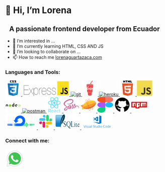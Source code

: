 <h1> 👋 Hi, I’m Lorena </h1>
<h2 align="center">A passionate frontend developer from Ecuador</h2>
<ul>
<li>👀 I’m interested in ... </li>
<li>🌱 I’m currently learning HTML, CSS AND JS </li>
<li>💞️ I’m looking to collaborate on ... </li>
<li>📫 How to reach me <a href="https://www.lorenaguartazaca.com" target="_blank" rel="noreferrer"> lorenaguartazaca.com </a> </li>
</ul>
<h3 align="left">Languages and Tools:</h3>
<p align="left">
      <a href="https://www.w3schools.com/css/" target="_blank" rel="noreferrer">
        <img
          src="https://raw.githubusercontent.com/devicons/devicon/master/icons/css3/css3-original-wordmark.svg"
          alt="css3"
          width="50"
          height="50" 
        />
      </a>
      <a href="https://expressjs.com" target="_blank" rel="noreferrer">
        <img
          src="https://github.com/lorenaggs/image-skills/blob/main/express-original-wordmark.png"
          alt="express"
          width="150"
          height="50" 
        />
      </a>
      <a href="https://git-scm.com/" target="_blank" rel="noreferrer">
        <img
          src="https://www.vectorlogo.zone/logos/git-scm/git-scm-icon.svg"
          alt="git"
          width="50"
          height="50" 
        />
      </a>
      <a href="https://gulpjs.com" target="_blank" rel="noreferrer">
        <img
          src="https://raw.githubusercontent.com/devicons/devicon/master/icons/gulp/gulp-plain.svg"
          alt="gulp"
          width="50"
          height="50" 
        />
      </a>
      <a href="https://heroku.com" target="_blank" rel="noreferrer">
        <img
          src="https://www.vectorlogo.zone/logos/heroku/heroku-icon.svg"
          alt="heroku"
          width="50"
          height="50" 
        />
      </a>
      <a href="https://www.w3.org/html/" target="_blank" rel="noreferrer">
        <img
          src="https://raw.githubusercontent.com/devicons/devicon/master/icons/html5/html5-original-wordmark.svg"
          alt="html5"
          width="50"
          height="50" 
        />
      </a>
      <a
        href="https://developer.mozilla.org/en-US/docs/Web/JavaScript"
        target="_blank"
        rel="noreferrer"
      >
        <img
          src="https://raw.githubusercontent.com/devicons/devicon/master/icons/javascript/javascript-original.svg"
          alt="javascript"
          width="50"
          height="50" 
        />
      </a>
      <a href="https://nodejs.org" target="_blank" rel="noreferrer">
        <img
          src="https://raw.githubusercontent.com/devicons/devicon/master/icons/nodejs/nodejs-original-wordmark.svg"
          alt="nodejs"
          width="50"
          height="50" 
        />
      </a>
      <a href="https://postman.com" target="_blank" rel="noreferrer">
        <img
          src="https://www.vectorlogo.zone/logos/getpostman/getpostman-icon.svg"
          alt="postman"
          width="50"
          height="50" 
        />
      </a>
      <a href="https://reactjs.org/" target="_blank" rel="noreferrer">
        <img
          src="https://raw.githubusercontent.com/devicons/devicon/master/icons/react/react-original-wordmark.svg"
          alt="react"
          width="50"
          height="50" 
        />
      </a>
      <a href="https://sass-lang.com" target="_blank" rel="noreferrer">
        <img
          src="https://raw.githubusercontent.com/devicons/devicon/master/icons/sass/sass-original.svg"
          alt="sass"
          width="50"
          height="50" 
        />
      </a>
  <a href="https://zeplin.io/" target="_blank" rel="noreferrer">
        <img
          src="https://github.com/lorenaggs/image-skills/blob/main/zeplin.png"
          alt="zeplin"
          width="50"
          height="50" 
        />
      </a>
  <a href="https://www.figma.com/" target="_blank" rel="noreferrer">
        <img
          src="https://github.com/lorenaggs/image-skills/blob/main/figma-logo.svg"
          alt="figma"
          width="50"
          height="50" 
        />
      </a>
  <a href="https://github.com/" target="_blank" rel="noreferrer">
        <img
          src="https://github.com/lorenaggs/image-skills/blob/main/github.svg"
          alt="github"
          width="50"
          height="50" 
        />
      </a>
  <a href="https://www.npmjs.com/">
        <img
          src="https://github.com/lorenaggs/image-skills/blob/main/npm.svg"
          alt="npm"
          width="50"
          height="50" 
        />
      </a>
  <a href="">
        <img
          src="https://github.com/lorenaggs/image-skills/blob/main/scrum.png"
          alt="scrum"
          width="100"
          height="50" 
        />
      </a>
 <a href="https://slack.com/intl/es-ec/">
        <img
          src="https://github.com/lorenaggs/image-skills/blob/main/slack.svg"
          alt="slack"
          width="50"
          height="50" 
        />
      </a>
  <a href="https://www.sqlite.org/index.html">
        <img
          src="https://github.com/lorenaggs/image-skills/blob/main/sqlite-logo.png"
          alt="sqlite"
          width="80"
          height="50" 
        />
      </a>
  <a href="https://code.visualstudio.com/">
        <img
          src="https://github.com/lorenaggs/image-skills/blob/main/visualstudiocodelogo.png"
          alt="Visual Studio Code"
          width="100"
          height="50" 
        />
      </a>
  </p>
  
  <h3 align="left">Connect with me:</h3>
  <a target="_blank" href="https://api.whatsapp.com/send?phone=593994607544">
        <img
          src="https://github.com/lorenaggs/image-skills/blob/main/whatsapp.svg"
          alt="Icon Whatsapp"
          width="60"
          height="60" 
        />
      </a>
  
